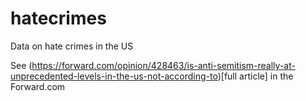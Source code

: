 # hatecrimes
Data on hate crimes in the US

See (https://forward.com/opinion/428463/is-anti-semitism-really-at-unprecedented-levels-in-the-us-not-according-to)[full article] in the Forward.com
